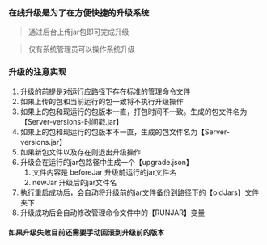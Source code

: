 ### 在线升级是为了在方便快捷的升级系统

> 通过后台上传jar包即可完成升级

> 仅有系统管理员可以操作系统升级

### 升级的注意实现

1. 升级的前提是对运行应路径下存在标准的管理命令文件
2. 如果上传的包和当前运行的包一致将不执行升级操作
3. 如果上的包和现运行的包版本一直，打包时间不一致。生成的包文件名为【Server-versions-时间戳.jar】
4. 如果上的包和现运行的包版本不一直，生成的包文件名为【Server-versions.jar】
5. 如果新包文件以及存在则退出升级操作
6. 升级会在运行的jar包路径中生成一个【upgrade.json】
    1. 文件内容是 beforeJar 升级前运行的jar文件名
    2. newJar 升级后的jar文件名
7. 执行重启成功后，会自动将升级前的jar文件备份到路径下的【oldJars】文件夹下
8. 升级成功后会自动修改管理命令文件中的【RUNJAR】变量

#### 如果升级失败目前还需要手动回滚到升级前的版本
 
